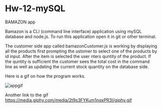 # Hw-12-mySQL

BAMAZON app


Bamazon is a CLI (command line interface) application using mySQL database and node.js. To run this application open it in git or other terminal.

The customer side app called bamazonCustomer.js is working by displaying all the products first prompting the ustomer to select one of the products by id input. After the item is selected the user nters quntity of the product. If the quntity is sufficient the customer sees the total cost in the command line as well as updating the current stock quantity on the database side.

Here is a gif on how the program works.


![appgif](https://user-images.githubusercontent.com/28113405/44304677-5121f780-a328-11e8-8f79-585d9bc947a3.gif)

Another link to the gif
https://media.giphy.com/media/2t9s3FYKum1nqxPR3I/giphy.gif

